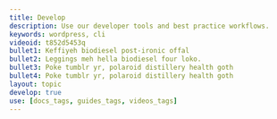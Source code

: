 ```yaml
---
title: Develop
description: Use our developer tools and best practice workflows.
keywords: wordpress, cli
videoid: t852d5453q
bullet1: Keffiyeh biodiesel post-ironic offal
bullet2: Leggings meh hella biodiesel four loko.
bullet3: Poke tumblr yr, polaroid distillery health goth
bullet4: Poke tumblr yr, polaroid distillery health goth
layout: topic
develop: true
use: [docs_tags, guides_tags, videos_tags]
---
```

